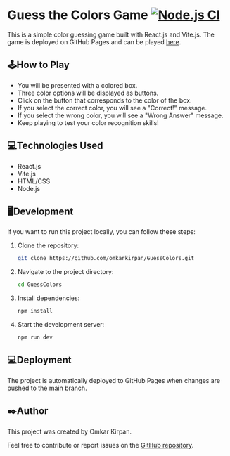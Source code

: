 # Guess the Colors Game [![Node.js CI](https://github.com/OmkarKirpan/GuessColors/actions/workflows/node.js.yml/badge.svg?branch=main)](https://github.com/OmkarKirpan/GuessColors/actions/workflows/node.js.yml)

This is a simple color guessing game built with React.js and Vite.js. The game is deployed on GitHub Pages and can be played [here](https://omkarkirpan.github.io/GuessColors/).

## 🕹️How to Play

- You will be presented with a colored box.
- Three color options will be displayed as buttons.
- Click on the button that corresponds to the color of the box.
- If you select the correct color, you will see a "Correct!" message.
- If you select the wrong color, you will see a "Wrong Answer" message.
- Keep playing to test your color recognition skills!

## 💻Technologies Used

- React.js
- Vite.js
- HTML/CSS
- Node.js

## 🖥️Development

If you want to run this project locally, you can follow these steps:

1. Clone the repository:
   ```bash
   git clone https://github.com/omkarkirpan/GuessColors.git
   ```
2. Navigate to the project directory:
   ```bash
   cd GuessColors
   ```
3. Install dependencies:
   ```bash
   npm install
   ```
4. Start the development server:
   ```bash
   npm run dev
   ```

## 💻Deployment

The project is automatically deployed to GitHub Pages when changes are pushed to the main branch.

## ✒️Author

This project was created by Omkar Kirpan.

Feel free to contribute or report issues on the [GitHub repository](https://github.com/omkarkirpan/GuessColors).
